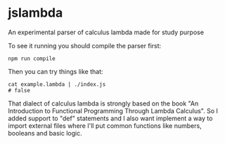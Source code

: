 # jslambda
An experimental parser of calculus lambda made for study purpose

To see it running you should compile the parser first:
```
npm run compile
```

Then you can try things like that:
```
cat example.lambda | ./index.js
# false
```

That dialect of calculus lambda is strongly based on the book "An Introduction to Functional Programming Through Lambda Calculus". So I added support to "def" statements and I also want implement a way to import external files where I'll put common functions like numbers, booleans and basic logic.
